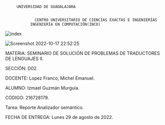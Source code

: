 
         UNIVERSIDAD DE GUADALAJARA


                 CENTRO UNIVERSITARIO DE CIENCIAS EXACTAS E INGENIERÍAS
               INGENIERÍA EN COMPUTACIÓN(INCO)



![index](https://user-images.githubusercontent.com/86133272/196331384-e6a8943d-e8b0-4d57-8f1a-3e3c06708c12.png)


![Screenshot 2022-10-17 22:52:25](https://user-images.githubusercontent.com/86133272/196331507-bd6c0bf3-6d16-443a-8344-90ccc535d1cd.png)



MATERIA: SEMINARIO DE SOLUCIÓN DE PROBLEMAS DE TRADUCTORES DE LENGUAJES II. 

SECCIÓN: D02.

DOCENTE: Lopez Franco, Michel Emanuel.

ALUMNO: Izmael Guzmán Murguía.

CÓDIGO: 216728179.


Tarea: Reporte Analizador semántico.







FECHA DE ENTREGA: Lunes 29 de agosto de 2022.
